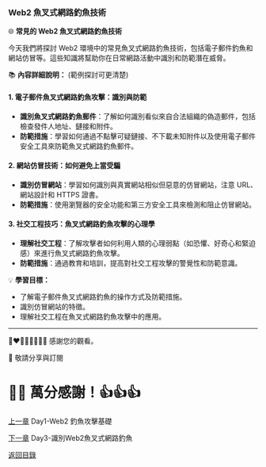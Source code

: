 ### Web2 魚叉式網路釣魚技術

🌐 **常見的 Web2 魚叉式網路釣魚技術**

今天我們將探討 Web2 環境中的常見魚叉式網路釣魚技術，包括電子郵件釣魚和網站仿冒等。這些知識將幫助你在日常網路活動中識別和防範潛在威脅。

📚 **內容詳細說明：**
(範例探討可更清楚)

#### 1. 電子郵件魚叉式網路釣魚攻擊：識別與防範
- **識別魚叉式網路釣魚郵件**：了解如何識別看似來自合法組織的偽造郵件，包括檢查發件人地址、鏈接和附件。
- **防範措施**：學習如何通過不點擊可疑鏈接、不下載未知附件以及使用電子郵件安全工具來防範魚叉式網路釣魚郵件。

#### 2. 網站仿冒技術：如何避免上當受騙
- **識別仿冒網站**：學習如何識別與真實網站相似但惡意的仿冒網站，注意 URL、網站設計和 HTTPS 證書。
- **防範措施**：使用瀏覽器的安全功能和第三方安全工具來檢測和阻止仿冒網站。

#### 3. 社交工程技巧：魚叉式網路釣魚攻擊的心理學
- **理解社交工程**：了解攻擊者如何利用人類的心理弱點（如恐懼、好奇心和緊迫感）來進行魚叉式網路釣魚攻擊。
- **防範措施**：通過教育和培訓，提高對社交工程攻擊的警覺性和防範意識。

💡 **學習目標：**
- 了解電子郵件魚叉式網路釣魚的操作方式及防範措施。
- 識別仿冒網站的特徵。
- 理解社交工程在魚叉式網路釣魚攻擊中的應用。


---

💓❤🧡💛💚💙💜💖 感謝您的觀看。

🙏 敬請分享與訂閱

# 🙋‍♂️ 萬分感謝！👍👍👍

[上一章](./Day1-Web2釣魚攻擊基礎.md) Day1-Web2 釣魚攻擊基礎

[下一章](./Day3-識別Web2魚叉式網路釣魚.md) Day3-識別Web2魚叉式網路釣魚

[返回目錄](./README.md)